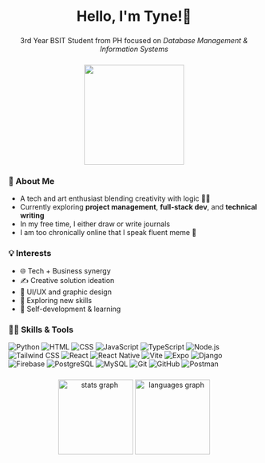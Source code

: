 <h1 align="center">Hello, I'm Tyne!👋</h1>

###

<p align="center">
  3rd Year BSIT Student from PH focused on <i>Database Management & Information Systems</i>
</p>

###

<div align="center">
  <img height="200" src="https://media.tenor.com/SW4tCTepG9QAAAAM/ash-baby.gif"  />
</div>

###

<h3 align="left">🌻 About Me</h3>

- A tech and art enthusiast blending creativity with logic 🎨🧠
- Currently exploring **project management**, **full-stack dev**, and **technical writing**
- In my free time, I either draw or write journals
- I am too chronically online that I speak fluent meme 🐸

###

<h3 align="left">💡 Interests</h3>

- 🌐 Tech + Business synergy
- ✍️ Creative solution ideation
- 🎨 UI/UX and graphic design
- 🧪 Exploring new skills
- 🧠 Self-development & learning

###

<h3 align="left">👩‍💻 Skills & Tools</h3>

![Python](https://img.shields.io/badge/Python-3776AB?style=flat&logo=python&logoColor=white)
![HTML](https://img.shields.io/badge/HTML5-E34F26?style=flat&logo=html5&logoColor=white)
![CSS](https://img.shields.io/badge/CSS3-1572B6?style=flat&logo=css3&logoColor=white)
![JavaScript](https://img.shields.io/badge/JavaScript-F7DF1E?style=flat&logo=javascript&logoColor=black)
![TypeScript](https://img.shields.io/badge/TypeScript-007ACC?style=flat&logo=typescript&logoColor=white)
![Node.js](https://img.shields.io/badge/Node.js-339933?style=flat&logo=nodedotjs&logoColor=white)
![Tailwind CSS](https://img.shields.io/badge/TailwindCSS-06B6D4?style=flat&logo=tailwindcss&logoColor=white)
![React](https://img.shields.io/badge/React-20232A?style=flat&logo=react&logoColor=61DAFB)
![React Native](https://img.shields.io/badge/React_Native-20232A?style=flat&logo=react&logoColor=61DAFB)
![Vite](https://img.shields.io/badge/Vite-646CFF?style=flat&logo=vite&logoColor=white)
![Expo](https://img.shields.io/badge/Expo-000020?style=flat&logo=expo&logoColor=white)
![Django](https://img.shields.io/badge/Django-092E20?style=flat&logo=django&logoColor=white)
![Firebase](https://img.shields.io/badge/Firebase-FFCA28?style=flat&logo=firebase&logoColor=black)
![PostgreSQL](https://img.shields.io/badge/PostgreSQL-4169E1?style=flat&logo=postgresql&logoColor=white)
![MySQL](https://img.shields.io/badge/MySQL-4479A1?style=flat&logo=mysql&logoColor=white)
![Git](https://img.shields.io/badge/Git-F05032?style=flat&logo=git&logoColor=white)
![GitHub](https://img.shields.io/badge/GitHub-181717?style=flat&logo=github&logoColor=white)
![Postman](https://img.shields.io/badge/Postman-FF6C37?style=flat&logo=postman&logoColor=white)


###

<div align="center">
  <img src="https://github-readme-stats.vercel.app/api?username=cmosqueda&hide_title=false&hide_rank=false&show_icons=true&include_all_commits=true&count_private=true&disable_animations=false&theme=dracula&locale=en&hide_border=false&order=1" height="150" alt="stats graph"  />
  <img src="https://github-readme-stats.vercel.app/api/top-langs?username=cmosqueda&locale=en&hide_title=false&layout=compact&card_width=320&langs_count=5&theme=dracula&hide_border=false&order=2" height="150" alt="languages graph"  />
</div>

###
